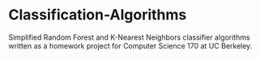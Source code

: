 Classification-Algorithms
=========================

Simplified Random Forest and K-Nearest Neighbors classifier algorithms written as a homework project for Computer Science 170 at UC Berkeley.
